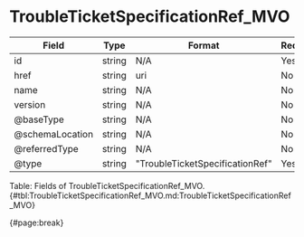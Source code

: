 <!--
    ATTENTION: This file was generated via gradle!
               Do NOT manually edit this file! Any such changes will be overwritten!
-->

# TroubleTicketSpecificationRef_MVO

| Field | Type | Format | Required |
| ------- | ------- | ------- | --- |
| id | string | N/A | Yes |
| href | string | uri | No |
| name | string | N/A | No |
| version | string | N/A | No |
| @baseType | string | N/A | No |
| @schemaLocation | string | N/A | No |
| @referredType | string | N/A | No |
| @type | string | "TroubleTicketSpecificationRef" | Yes |

Table: Fields of TroubleTicketSpecificationRef_MVO. {#tbl:TroubleTicketSpecificationRef_MVO.md:TroubleTicketSpecificationRef_MVO}

{#page:break}
